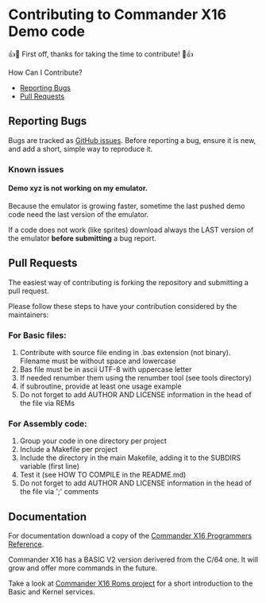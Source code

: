 
# Contributing to Commander X16 Demo code

:+1::tada: First off, thanks for taking the time to contribute! :tada::+1:


How Can I Contribute?
  * [Reporting Bugs](#reporting-bugs)
  * [Pull Requests](#pull-requests)


## Reporting Bugs
Bugs are tracked as [GitHub issues](https://guides.github.com/features/issues/).
Before reporting a bug, ensure it is new, and add a short, simple way to reproduce it.

### Known issues
#### Demo xyz is not working on my emulator.
Because the emulator is growing faster, sometime the last pushed demo code need the last version of the emulator.

If a code does not work (like sprites) download always the LAST version of the emulator **before submitting** a bug report.

## Pull Requests
The easiest way of contributing is forking the repository and submitting a pull request.

Please follow these steps to have your contribution considered by the maintainers:

### For Basic files:
1. Contribute with source file ending in .bas extension (not binary). Filename must be without space and lowercase
2. Bas file must be in ascii UTF-8 with uppercase letter 
3. If needed renumber them using the renumber tool (see tools directory)
4. if subroutine, provide at least one usage example
5. Do not forget to add AUTHOR AND LICENSE information in the head of the file via REMs

### For Assembly code:
1. Group your code in one directory per project
2. Include a Makefile per project
3. Include the directory in the main Makefile, adding it to the SUBDIRS variable (first line) 
4. Test it (see HOW TO COMPILE in the README.md)
5. Do not forget to add AUTHOR AND LICENSE information in the head of the file via ';' comments

## Documentation
For documentation download a copy of the [Commander X16 Programmers Reference](https://github.com/commanderx16/x16-docs).

Commander X16 has a BASIC V2 version derivered from the C/64 one. It will grow and offer more commands in the future.

Take a look at [Commander X16 Roms project](https://github.com/commanderx16/x16-rom) for a short introduction to the Basic and Kernel services.